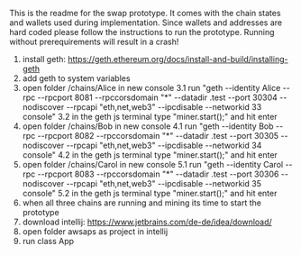 This is the readme for the swap prototype. It comes with the chain states and wallets used during implementation. Since wallets and addresses are hard coded please follow the instructions to run the prototype.
Running without prerequirements will result in a crash!

1. 	install geth: https://geth.ethereum.org/docs/install-and-build/installing-geth
2. 	add geth to system variables
3. 	open folder /chains/Alice in new console
3.1	run "geth --identity Alice --rpc --rpcport 8081 --rpccorsdomain "*" --datadir .test --port 30304 --nodiscover --rpcapi "eth,net,web3" --ipcdisable --networkid 33 console"
3.2 	in the geth js terminal type "miner.start();" and hit enter
4.	open folder /chains/Bob in new console
4.1	run "geth --identity Bob --rpc --rpcport 8082 --rpccorsdomain "*" --datadir .test --port 30305 --nodiscover --rpcapi "eth,net,web3" --ipcdisable --networkid 34 console"
4.2 	in the geth js terminal type "miner.start();" and hit enter
5.	open folder /chains/Carol in new console
5.1	run "geth --identity Carol --rpc --rpcport 8083 --rpccorsdomain "*" --datadir .test --port 30306 --nodiscover --rpcapi "eth,net,web3" --ipcdisable --networkid 35 console"
5.2 	in the geth js terminal type "miner.start();" and hit enter
6.	when all three chains are running and mining its time to start the prototype
7.	download intellij: https://www.jetbrains.com/de-de/idea/download/
8.	open folder awsaps as project in intellij
9. 	run class App



